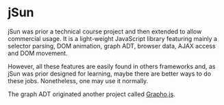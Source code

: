 jSun
====

jSun was prior a technical course project and then extended to allow commercial usage. It is a light-weight JavaScript library featuring mainly a selector parsing, DOM animation, graph ADT, browser data, AJAX access and DOM movement. 

However, all these features are easily found in others frameworks and, as jSun was prior designed for learning, maybe there are better ways to do these jobs. Nonetheless, one may use it normally.

The graph ADT originated another project called [Grapho.js](https://github.com/brenolf/Grapho.js).
